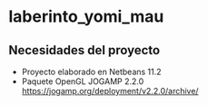 # laberinto_yomi_mau
## Necesidades del proyecto
- Proyecto elaborado en Netbeans 11.2
- Paquete OpenGL JOGAMP 2.2.0 https://jogamp.org/deployment/v2.2.0/archive/
